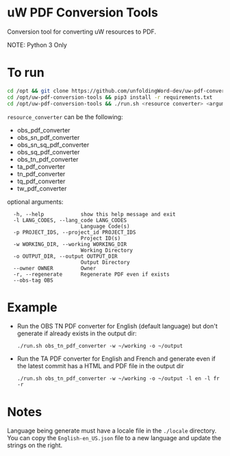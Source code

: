 # uW PDF Conversion Tools
Conversion tool for converting uW resources to PDF.

NOTE: Python 3 Only

# To run

```bash
cd /opt && git clone https://github.com/unfoldingWord-dev/uw-pdf-conversion-tools.git
cd /opt/uw-pdf-conversion-tools && pip3 install -r requirements.txt
cd /opt/uw-pdf-conversion-tools && ./run.sh <resource converter> <arguments>
```

`resource_converter` can be the following:
  - obs_pdf_converter
  - obs_sn_pdf_converter
  - obs_sn_sq_pdf_converter
  - obs_sq_pdf_converter
  - obs_tn_pdf_converter
  - ta_pdf_converter
  - tn_pdf_converter
  - tq_pdf_converter
  - tw_pdf_converter

optional arguments:
```
  -h, --help            show this help message and exit
  -l LANG_CODES, --lang_code LANG_CODES
                        Language Code(s)
  -p PROJECT_IDS, --project_id PROJECT_IDS
                        Project ID(s)
  -w WORKING_DIR, --working WORKING_DIR
                        Working Directory
  -o OUTPUT_DIR, --output OUTPUT_DIR
                        Output Directory
  --owner OWNER         Owner
  -r, --regenerate      Regenerate PDF even if exists
  --obs-tag OBS
```

# Example

- Run the OBS TN PDF converter for English (default language) but don't generate if already exists in the output dir:

    `./run.sh obs_tn_pdf_converter -w ~/working -o ~/output`

- Run the TA PDF converter for English and French and generate even if the latest commit has a HTML and PDF file in the output dir

    `./run.sh obs_tn_pdf_converter -w ~/working -o ~/output -l en -l fr -r`

# Notes
Language being generate must have a locale file in the `./locale` directory. You can copy the `English-en_US.json` file to a new language and update the strings on the right.

